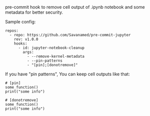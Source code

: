 pre-commit hook to remove cell output of .ipynb notebook and some metadata for better security.

Sample config:
```
repos:
  - repo: https://github.com/Savanamed/pre-commit-jupyter
    rev: v1.0.0
    hooks:
      - id: jupyter-notebook-cleanup
        args:
          - --remove-kernel-metadata
          - --pin-patterns
          - "[pin];[donotremove]"
```

If you have "pin patterns", You can keep cell outputs like that:

```
# [pin]
some_function()
print("some info")
```

```
# [donotremove]
some_function()
print("some info")
```
